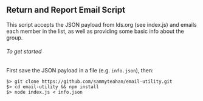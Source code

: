## Return and Report Email Script


This script accepts the JSON payload from lds.org (see index.js) and emails each member in the list, as well as providing some basic info about the group.

###### To get started

First save the JSON payload in a file (e.g. `info.json`), then:

    $> git clone https://github.com/sammyteahan/email-utility.git
    $> cd email-utility && npm install
    $> node index.js < info.json
